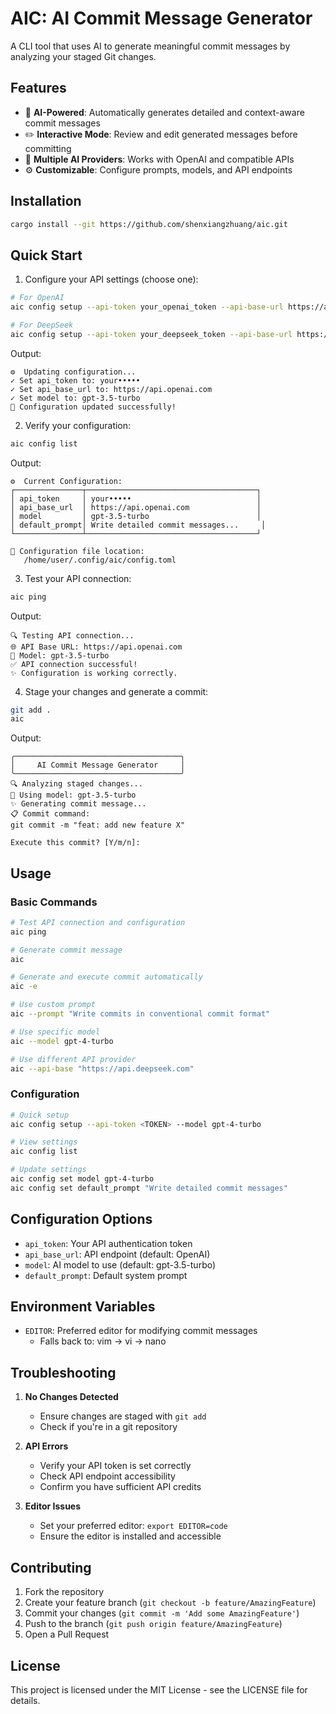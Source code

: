 # AIC: AI Commit Message Generator

A CLI tool that uses AI to generate meaningful commit messages by analyzing your staged Git changes.

## Features

- 🤖 **AI-Powered**: Automatically generates detailed and context-aware commit messages
- ✏️ **Interactive Mode**: Review and edit generated messages before committing
- 🔌 **Multiple AI Providers**: Works with OpenAI and compatible APIs
- ⚙️ **Customizable**: Configure prompts, models, and API endpoints

## Installation

```bash
cargo install --git https://github.com/shenxiangzhuang/aic.git
```

## Quick Start

1. Configure your API settings (choose one):

```bash
# For OpenAI
aic config setup --api-token your_openai_token --api-base-url https://api.openai.com --model gpt-3.5-turbo

# For DeepSeek
aic config setup --api-token your_deepseek_token --api-base-url https://api.deepseek.com --model deepseek-chat
```

Output:
```
⚙️  Updating configuration...
✓ Set api_token to: your•••••
✓ Set api_base_url to: https://api.openai.com
✓ Set model to: gpt-3.5-turbo
🎉 Configuration updated successfully!
```

2. Verify your configuration:
```bash
aic config list
```

Output:
```
⚙️  Current Configuration:
┌───────────────┬──────────────────────────────────────┐
│ api_token     │ your•••••                            │
│ api_base_url  │ https://api.openai.com               │
│ model         │ gpt-3.5-turbo                        │
│ default_prompt│ Write detailed commit messages...     │
└───────────────┴──────────────────────────────────────┘

📁 Configuration file location:
   /home/user/.config/aic/config.toml
```

3. Test your API connection:
```bash
aic ping
```

Output:
```
🔍 Testing API connection...
🌐 API Base URL: https://api.openai.com
🤖 Model: gpt-3.5-turbo
✅ API connection successful!
✨ Configuration is working correctly.
```

4. Stage your changes and generate a commit:
```bash
git add .
aic
```

Output:
```
╭─────────────────────────────────────╮
│     AI Commit Message Generator     │
╰─────────────────────────────────────╯
🔍 Analyzing staged changes...
🤖 Using model: gpt-3.5-turbo
✨ Generating commit message...
📋 Commit command:
git commit -m "feat: add new feature X"

Execute this commit? [Y/m/n]:
```

## Usage

### Basic Commands

```bash
# Test API connection and configuration
aic ping

# Generate commit message
aic

# Generate and execute commit automatically
aic -e

# Use custom prompt
aic --prompt "Write commits in conventional commit format"

# Use specific model
aic --model gpt-4-turbo

# Use different API provider
aic --api-base "https://api.deepseek.com"
```

### Configuration

```bash
# Quick setup
aic config setup --api-token <TOKEN> --model gpt-4-turbo

# View settings
aic config list

# Update settings
aic config set model gpt-4-turbo
aic config set default_prompt "Write detailed commit messages"
```

## Configuration Options

- `api_token`: Your API authentication token
- `api_base_url`: API endpoint (default: OpenAI)
- `model`: AI model to use (default: gpt-3.5-turbo)
- `default_prompt`: Default system prompt

## Environment Variables

- `EDITOR`: Preferred editor for modifying commit messages
  - Falls back to: vim → vi → nano

## Troubleshooting

1. **No Changes Detected**
   - Ensure changes are staged with `git add`
   - Check if you're in a git repository

2. **API Errors**
   - Verify your API token is set correctly
   - Check API endpoint accessibility
   - Confirm you have sufficient API credits

3. **Editor Issues**
   - Set your preferred editor: `export EDITOR=code`
   - Ensure the editor is installed and accessible

## Contributing

1. Fork the repository
2. Create your feature branch (`git checkout -b feature/AmazingFeature`)
3. Commit your changes (`git commit -m 'Add some AmazingFeature'`)
4. Push to the branch (`git push origin feature/AmazingFeature`)
5. Open a Pull Request

## License

This project is licensed under the MIT License - see the LICENSE file for details.
